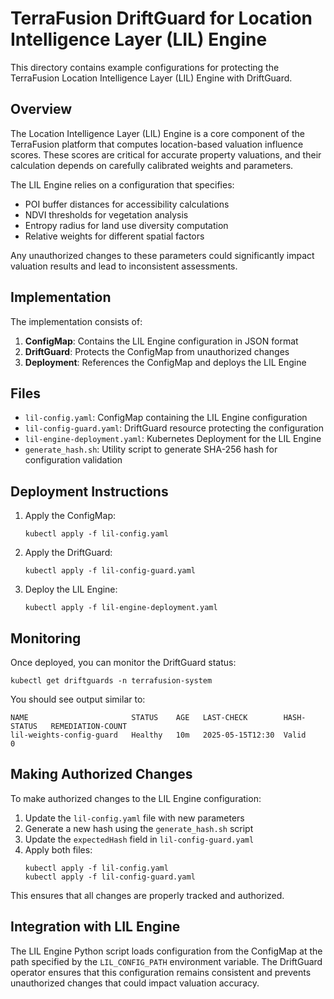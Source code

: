 # TerraFusion DriftGuard for Location Intelligence Layer (LIL) Engine

This directory contains example configurations for protecting the TerraFusion Location Intelligence Layer (LIL) Engine with DriftGuard.

## Overview

The Location Intelligence Layer (LIL) Engine is a core component of the TerraFusion platform that computes location-based valuation influence scores. These scores are critical for accurate property valuations, and their calculation depends on carefully calibrated weights and parameters.

The LIL Engine relies on a configuration that specifies:
- POI buffer distances for accessibility calculations
- NDVI thresholds for vegetation analysis
- Entropy radius for land use diversity computation
- Relative weights for different spatial factors

Any unauthorized changes to these parameters could significantly impact valuation results and lead to inconsistent assessments.

## Implementation

The implementation consists of:

1. **ConfigMap**: Contains the LIL Engine configuration in JSON format
2. **DriftGuard**: Protects the ConfigMap from unauthorized changes
3. **Deployment**: References the ConfigMap and deploys the LIL Engine

## Files

- `lil-config.yaml`: ConfigMap containing the LIL Engine configuration
- `lil-config-guard.yaml`: DriftGuard resource protecting the configuration
- `lil-engine-deployment.yaml`: Kubernetes Deployment for the LIL Engine
- `generate_hash.sh`: Utility script to generate SHA-256 hash for configuration validation

## Deployment Instructions

1. Apply the ConfigMap:
   ```
   kubectl apply -f lil-config.yaml
   ```

2. Apply the DriftGuard:
   ```
   kubectl apply -f lil-config-guard.yaml
   ```

3. Deploy the LIL Engine:
   ```
   kubectl apply -f lil-engine-deployment.yaml
   ```

## Monitoring

Once deployed, you can monitor the DriftGuard status:

```
kubectl get driftguards -n terrafusion-system
```

You should see output similar to:

```
NAME                       STATUS    AGE   LAST-CHECK        HASH-STATUS   REMEDIATION-COUNT
lil-weights-config-guard   Healthy   10m   2025-05-15T12:30  Valid         0
```

## Making Authorized Changes

To make authorized changes to the LIL Engine configuration:

1. Update the `lil-config.yaml` file with new parameters
2. Generate a new hash using the `generate_hash.sh` script
3. Update the `expectedHash` field in `lil-config-guard.yaml`
4. Apply both files:
   ```
   kubectl apply -f lil-config.yaml
   kubectl apply -f lil-config-guard.yaml
   ```

This ensures that all changes are properly tracked and authorized.

## Integration with LIL Engine

The LIL Engine Python script loads configuration from the ConfigMap at the path specified by the `LIL_CONFIG_PATH` environment variable. The DriftGuard operator ensures that this configuration remains consistent and prevents unauthorized changes that could impact valuation accuracy.